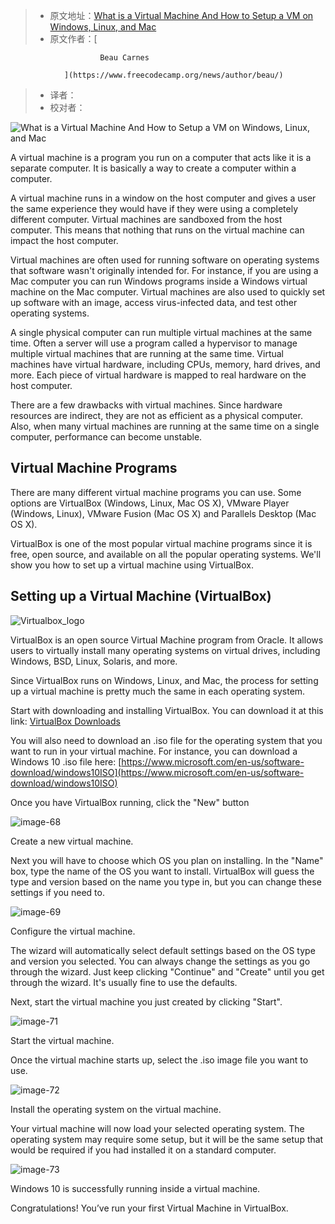 > -  原文地址：[What is a Virtual Machine And How to Setup a VM on Windows, Linux, and Mac](https://www.freecodecamp.org/news/what-is-a-virtual-machine-and-how-to-setup-a-vm-on-windows-linux-and-mac/)
> -  原文作者：[
                    
                        Beau Carnes
                    
                ](https://www.freecodecamp.org/news/author/beau/)
> -  译者：
> -  校对者：

![What is a Virtual Machine And How to Setup a VM on Windows, Linux, and Mac](https://cdn-media-2.freecodecamp.org/w1280/5f9c9e98740569d1a4ca3df6.jpg)

A virtual machine is a program you run on a computer that acts like it is a separate computer. It is basically a way to create a computer within a computer.

A virtual machine runs in a window on the host computer and gives a user the same experience they would have if they were using a completely different computer. Virtual machines are sandboxed from the host computer. This means that nothing that runs on the virtual machine can impact the host computer.

Virtual machines are often used for running software on operating systems that software wasn't originally intended for. For instance, if you are using a Mac computer you can run Windows programs inside a Windows virtual machine on the Mac computer. Virtual machines are also used to quickly set up software with an image, access virus-infected data, and test other operating systems.

A single physical computer can run multiple virtual machines at the same time. Often a server will use a program called a hypervisor to manage multiple virtual machines that are running at the same time. Virtual machines have virtual hardware, including CPUs, memory, hard drives, and more. Each piece of virtual hardware is mapped to real hardware on the host computer.

There are a few drawbacks with virtual machines. Since hardware resources are indirect, they are not as efficient as a physical computer. Also, when many virtual machines are running at the same time on a single computer, performance can become unstable.

## Virtual Machine Programs

There are many different virtual machine programs you can use. Some options are VirtualBox (Windows, Linux, Mac OS X), VMware Player (Windows, Linux), VMware Fusion (Mac OS X) and Parallels Desktop (Mac OS X).

VirtualBox is one of the most popular virtual machine programs since it is free, open source, and available on all the popular operating systems. We'll show you how to set up a virtual machine using VirtualBox.

## Setting up a Virtual Machine (VirtualBox)

![Virtualbox_logo](https://upload.wikimedia.org/wikipedia/commons/d/d5/Virtualbox_logo.png)

VirtualBox is an open source Virtual Machine program from Oracle. It allows users to virtually install many operating systems on virtual drives, including Windows, BSD, Linux, Solaris, and more.

Since VirtualBox runs on Windows, Linux, and Mac, the process for setting up a virtual machine is pretty much the same in each operating system.

Start with downloading and installing VirtualBox. You can download it at this link: [VirtualBox Downloads](https://www.virtualbox.org/wiki/Downloads)

You will also need to download an .iso file for the operating system that you want to run in your virtual machine. For instance, you can download a Windows 10 .iso file here: [https://www.microsoft.com/en-us/software-download/windows10ISO](https://www.microsoft.com/en-us/software-download/windows10ISO)

Once you have VirtualBox running, click the "New" button

![image-68](https://www.freecodecamp.org/news/content/images/2019/10/image-68.png)

Create a new virtual machine.

Next you will have to choose which OS you plan on installing. In the "Name" box, type the name of the OS you want to install. VirtualBox will guess the type and version based on the name you type in, but you can change these settings if you need to.

![image-69](https://www.freecodecamp.org/news/content/images/2019/10/image-69.png)

Configure the virtual machine.

The wizard will automatically select default settings based on the OS type and version you selected. You can always change the settings as you go through the wizard. Just keep clicking "Continue" and "Create" until you get through the wizard. It's usually fine to use the defaults.

Next, start the virtual machine you just created by clicking "Start".

![image-71](https://www.freecodecamp.org/news/content/images/2019/10/image-71.png)

Start the virtual machine.

Once the virtual machine starts up, select the .iso image file you want to use.

![image-72](https://www.freecodecamp.org/news/content/images/2019/10/image-72.png)

Install the operating system on the virtual machine.

Your virtual machine will now load your selected operating system. The operating system may require some setup, but it will be the same setup that would be required if you had installed it on a standard computer.

![image-73](https://www.freecodecamp.org/news/content/images/2019/10/image-73.png)

Windows 10 is successfully running inside a virtual machine.

Congratulations! You’ve run your first Virtual Machine in VirtualBox.